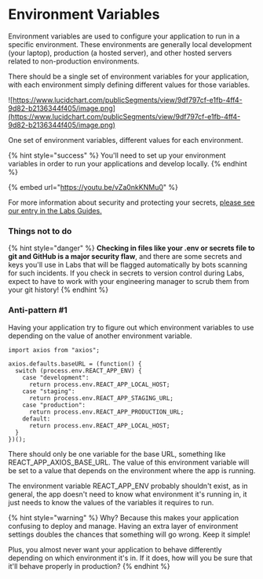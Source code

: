 # Environment Variables

Environment variables are used to configure your application to run in a specific environment. These environments are generally local development (your laptop), production (a hosted server), and other hosted servers related to non-production environments.

There should be a single set of environment variables for your application, with each environment simply defining different values for those variables.

![https://www.lucidchart.com/publicSegments/view/9df797cf-e1fb-4ff4-9d82-b2136344f405/image.png](https://www.lucidchart.com/publicSegments/view/9df797cf-e1fb-4ff4-9d82-b2136344f405/image.png)

One set of environment variables, different values for each environment.

{% hint style="success" %}
You'll need to set up your environment variables in order to run your applications and develop locally.
{% endhint %}

{% embed url="https://youtu.be/vZa0nkKNMu0" %}

For more information about security and protecting your secrets, [please see our entry in the Labs Guides.](https://docs.labs.lambdaschool.com/home/#please-read-this-carefully)

### Things not to do

{% hint style="danger" %}
**Checking in files like your .env or secrets file to git and GitHub is a major security flaw**, and there are some secrets and keys you'll use in Labs that will be flagged automatically by bots scanning for such incidents. If you check in secrets to version control during Labs, expect to have to work with your engineering manager to scrub them from your git history!
{% endhint %}

### Anti-pattern #1

Having your application try to figure out which environment variables to use depending on the value of another environment variable.

```
import axios from "axios";

axios.defaults.baseURL = (function() {
  switch (process.env.REACT_APP_ENV) {
    case "development":
      return process.env.REACT_APP_LOCAL_HOST;
    case "staging":
      return process.env.REACT_APP_STAGING_URL;
    case "production":
      return process.env.REACT_APP_PRODUCTION_URL;
    default:
      return process.env.REACT_APP_LOCAL_HOST;
  }
})();
```

There should only be one variable for the base URL, something like REACT\_APP\_AXIOS\_BASE\_URL. The value of this environment variable will be set to a value that depends on the environment where the app is running.

The environment variable REACT\_APP\_ENV probably shouldn't exist, as in general, the app doesn't need to know what environment it's running in, it just needs to know the values of the variables it requires to run.

{% hint style="warning" %}
Why? Because this makes your application confusing to deploy and manage. Having an extra layer of environment settings doubles the chances that something will go wrong. Keep it simple!

Plus, you almost never want your application to behave differently depending on which environment it's in. If it does, how will you be sure that it'll behave properly in production?
{% endhint %}
